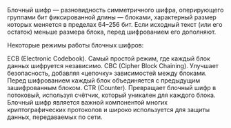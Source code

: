 Блочный шифр — разновидность симметричного шифра, оперирующего группами бит фиксированной длины — блоками, характерный размер которых меняется в пределах 64–256 бит. Если исходный текст (или его остаток) меньше размера блока, перед шифрованием его дополняют. 

Некоторые режимы работы блочных шифров:

ECB (Electronic Codebook). Самый простой режим, где каждый блок данных шифруется независимо. 
CBC (Cipher Block Chaining). Улучшает безопасность, добавляя «цепочку» зависимостей между блоками. Перед шифрованием каждый блок объединяется с предыдущим зашифрованным блоком. 
CTR (Counter). Превращает блочный шифр в потоковый, используя счётчик, который уникален для каждого блока. 
Блочный шифр является важной компонентой многих криптографических протоколов и широко используется для защиты данных, передаваемых по сети. 